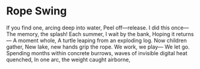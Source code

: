 # Rope Swing
If you find one, arcing deep into water, Peel off—release. I did this once— The memory, the splash! Each summer, I wait by the bank, Hoping it returns— A moment whole, A turtle leaping from an exploding log. Now children gather, New lake, new hands grip the rope. We work, we play— We let go. Spending months within concrete burrows, waves of invisible digital heat quenched, In one arc, the weight caught airborne, 
